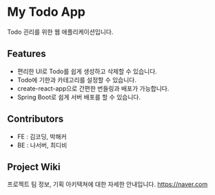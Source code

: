 # My Todo App
Todo 괸리를 위한 웹  애플리케이션입니다.

## Features

- 편리한 UI로 Todo를 쉽게 생성하고 삭제할 수 있습니다.
- Todo에 기한과 카테고리를 설정할 수 있습니다.
- create-react-app으로 간편한 번들링과 배포가 가능합니다.
- Spring Boot로 쉽게 서버 배포를 할 수 있습니다.

## Contributors

- FE : 김코딩, 박해커
- BE : 나서버, 최디비

## Project Wiki

프로젝트 팀 정보, 기획 아키텍쳐에 대한 자세한 안내입니다.
https://naver.com